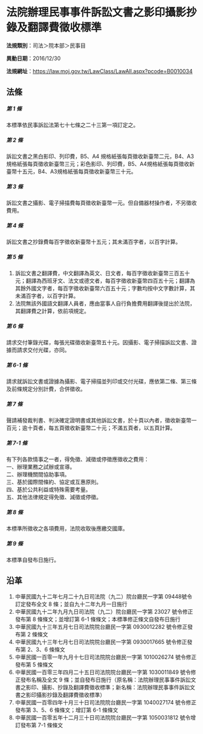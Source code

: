 # 法院辦理民事事件訴訟文書之影印攝影抄錄及翻譯費徵收標準



**法規類別**：司法＞院本部＞民事目

**異動日期**：2016/12/30  

**法規網址**：https://law.moj.gov.tw/LawClass/LawAll.aspx?pcode=B0010034



## 法條
##### 第 1 條
本標準依民事訴訟法第七十七條之二十三第一項訂定之。

##### 第 2 條
訴訟文書之黑白影印、列印費，B5、A4  規格紙張每頁徵收新臺幣二元，B4、A3規格紙張每頁徵收新臺幣三元；彩色影印、列印費，B5、A4規格紙張每頁徵收新臺幣十五元，B4、A3規格紙張每頁徵收新臺幣三十元。

##### 第 3 條
訴訟文書之攝影、電子掃描費每頁徵收新臺幣一元。但自備器材操作者，不另徵收費用。

##### 第 4 條
訴訟文書之抄錄費每百字徵收新臺幣十五元；其未滿百字者，以百字計算。

##### 第 5 條
1. 訴訟文書之翻譯費，中文翻譯為英文、日文者，每百字徵收新臺幣三百五十元；翻譯為西班牙文、法文或德文者，每百字徵收新臺幣四百五十元；翻譯為其餘外國文字者，每百字徵收新臺幣六百五十元；字數均按中文字數計算，其未滿百字者，以百字計算。
1. 法院無該外國語文翻譯人員者，應由當事人自行負擔費用翻譯後提出於法院，其翻譯費之計算，依前項規定。

##### 第 6 條
請求交付筆錄光碟，每張光碟徵收新臺幣五十元。因攝影、電子掃描訴訟文書、證據而請求交付光碟，亦同。

##### 第 6-1 條
請求就訴訟文書或證據為攝影、電子掃描並列印或交付光碟，應依第二條、第三條及前條規定分別計費，合併徵收。

##### 第 7 條
聲請補發裁判書、判決確定證明書或其他訴訟文書，於十頁以內者，徵收新臺幣一百元；逾十頁者，每五頁徵收新臺幣二十元；不滿五頁者，以五頁計算。

##### 第 7-1 條
有下列各款情事之一者，得免徵、減徵或停徵應徵收之費用：  
一、辦理業務之試辦或宣導。  
二、辦理機關間協助事項。  
三、基於國際間條約、協定或互惠原則。  
四、基於公共利益或特殊需要考量。  
五、其他法律規定得免徵、減徵或停徵。

##### 第 8 條
本標準所徵收之各項費用，法院收取後應繳交國庫。

##### 第 9 條
本標準自發布日施行。

## 沿革
1. 中華民國九十二年七月二十九日司法院（九二）院台廳民一字第 09448號令訂定發布全文 8  條；並自九十二年九月一日施行
1. 中華民國九十二年九月九日司法院（九二）院台廳民一字第 23027  號令修正發布第 8  條條文；並增訂第 6-1  條條文；本標準修正條文自發布日施行
1. 中華民國九十三年五月七日司法院院台廳民一字第 0930012282 號令修正發布第 2  條條文
1. 中華民國九十三年七月七日司法院院台廳民一字第 0930017665 號令修正發布第 2、3、6  條條文
1. 中華民國一百零一年九月十七日司法院院台廳民一字第 1010026274 號令修正發布第 5  條條文
1. 中華民國一百零三年四月二十五日司法院院台廳民一字第 1030011849 號令修正發布名稱及全文 9  條；並自發布日施行（原名稱：法院辦理民事事件訴訟文書之影印、攝影、抄錄及翻譯費徵收標準；新名稱：法院辦理民事事件訴訟文書之影印攝影抄錄及翻譯費徵收標準）
1. 中華民國一百零四年十月三十日司法院院台廳民一字第 1040027174 號令修正發布第 3、5、6  條條文；增訂第 6-1  條條文
1. 中華民國一百零五年十二月三十日司法院院台廳民一字第 1050031812 號令增訂發布第 7-1  條條文
